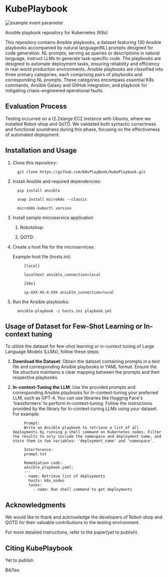 # KubePlaybook

![example event parameter](https://github.com/github/docs/actions/workflows/main.yml/badge.svg?event=push)


Ansible playbook repository for Kubernetes (K8s)

This repository contains Ansible playbooks,  a dataset featuring 130 Ansible playbooks accompanied by natural language(NL) prompts designed for code generation. NL prompts, serving as queries or descriptions in natural language, instruct LLMs to generate task-specific code. The playbooks are designed to automate deployment tasks, ensuring reliability and efficiency in real-world production environments. Ansible playbooks are classified into three primary categories, each comprising pairs of playbooks and corresponding NL prompts. These categories encompass essential K8s commands, Ansible Galaxy and GitHub integration, and playbook for mitigating chaos-engineered operational faults.

## Evaluation Process

Testing occurred on a t2.2xlarge EC2 instance with Ubuntu, where we installed Robot-shop and QoTD. We validated both syntactic correctness and functional soundness during this phase, focusing on the effectiveness of automated deployment.

## Installation and Usage

1. Clone this repository:
   

         git clone https://github.com/K8sPlayBook/KubePlaybook.git


2. Install Ansible and required dependencies:

   
         pip install ansible

         snap install microk8s --classic

         microk8s.kubectl version

3. Install sample microservice application

   1. Robotshop:
      
   2. QOTD:

4. Create a host file for the microservices:
   
      Example host file (hosts.ini):

            [local]

            localhost ansible_connection=local

            [k8s]

            ip-XXX-XX-X-XXX ansible_connection=local


4. Run the Ansible playbooks:
   
         ansible-playbook -i hosts.ini playbook.yml
   
## Usage of Dataset for Few-Shot Learning or In-context tuning

   To utilize the dataset for few-shot learning or in-context tuning of Large Language Models (LLMs), follow these steps:

   1. **Download the Dataset**: Obtain the dataset containing prompts in a text file and corresponding Ansible playbooks in YAML format. Ensure the file structure maintains a clear mapping between the prompts and their respective playbooks.
   2. **In-context-Tuning the LLM**: Use the provided prompts and corresponding Ansible playbooks for In-context-tuning your preferred LLM, such as GPT-4. You can use libraries like Hugging Face's 'transformers' to perform In-context-tuning. Follow the instructions provided by the library for In-context-tuning LLMs using your dataset. For example:
         
               Prompt:
               Write an Ansible playbook to retrieve a list of all deployments by running a shell command on Kubernetes nodes. Filter the results to only include the namespace and deployment name, and store them in two variables: 'deployment_name' and 'namespace'.
               
               Interference:
               prompt.txt
               
               Remediation code:
               ansible_playbook.yaml:
               ---
               - name: Retrieve list of deployments
                 hosts: k8s_nodes
                 tasks:
                   - name: Run shell command to get deployments

## Acknowledgments

We would like to thank and acknowledge the developers of Robot-shop and QOTD for their valuable contributions to the testing environment.


For more detailed instructions, refer to the paper[yet to publish).

## Citing KubePlaybook
Yet to publish

BibTex:
